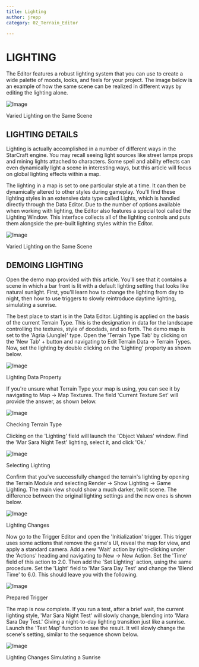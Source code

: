 ```yaml
---
title: Lighting
author: jrepp
category: 02_Terrain_Editor

---
```

LIGHTING
========

The Editor features a robust lighting system that you can use to create
a wide palette of moods, looks, and feels for your project. The image
below is an example of how the same scene can be realized in different
ways by editing the lighting alone.

![Image](./resources/027_Lighting1.png)

Varied Lighting on the Same Scene

LIGHTING DETAILS
----------------

Lighting is actually accomplished in a number of different ways in the
StarCraft engine. You may recall seeing light sources like street lamps
props and mining lights attached to characters. Some spell and ability
effects can even dynamically light a scene in interesting ways, but this
article will focus on global lighting effects within a map.

The lighting in a map is set to one particular style at a time. It can
then be dynamically altered to other styles during gameplay. You'll find
these lighting styles in an extensive data type called Lights, which is
handled directly through the Data Editor. Due to the number of options
available when working with lighting, the Editor also features a special
tool called the Lighting Window. This interface collects all of the
lighting controls and puts them alongside the pre-built lighting styles
within the Editor.

![Image](./resources/027_Lighting2.png)

Varied Lighting on the Same Scene

DEMOING LIGHTING
----------------

Open the demo map provided with this article. You'll see that it
contains a scene in which a bar front is lit with a default lighting
setting that looks like natural sunlight. First, you'll learn how to
change the lighting from day to night, then how to use triggers to
slowly reintroduce daytime lighting, simulating a sunrise.

The best place to start is in the Data Editor. Lighting is applied on
the basis of the current Terrain Type. This is the designation in data
for the landscape controlling the textures, style of doodads, and so
forth. The demo map is set to the 'Agria (Jungle)' type. Open the
'Terrain Type Tab' by clicking on the 'New Tab' + button and navigating
to Edit Terrain Data -\> Terrain Types. Now, set the lighting by double
clicking on the 'Lighting' property as shown below.

![Image](./resources/027_Lighting3.png)

Lighting Data Property

If you're unsure what Terrain Type your map is using, you can see it by
navigating to Map -\> Map Textures. The field 'Current Texture Set' will
provide the answer, as shown below.

![Image](./resources/027_Lighting4.png)

Checking Terrain Type

Clicking on the 'Lighting' field will launch the 'Object Values' window.
Find the 'Mar Sara Night Test' lighting, select it, and click 'Ok.'

![Image](./resources/027_Lighting5.png)

Selecting Lighting

Confirm that you've successfully changed the terrain's lighting by
opening the Terrain Module and selecting Render -\> Show Lighting -\>
Game Lighting. The main view should show a much darker, twilit scene.
The difference between the original lighting settings and the new ones
is shown below.

![Image](./resources/027_Lighting6.png)

Lighting Changes

Now go to the Trigger Editor and open the 'Initialization' trigger. This
trigger uses some actions that remove the game's UI, reveal the map for
view, and apply a standard camera. Add a new 'Wait' action by
right-clicking under the 'Actions' heading and navigating to New -\> New
Action. Set the 'Time' field of this action to 2.0. Then add the 'Set
Lighting' action, using the same procedure. Set the 'Light' field to
'Mar Sara Day Test' and change the 'Blend Time' to 6.0. This should
leave you with the following.

![Image](./resources/027_Lighting7.png)

Prepared Trigger

The map is now complete. If you run a test, after a brief wait, the
current lighting style, 'Mar Sara Night Test' will slowly change,
blending into 'Mara Sara Day Test.' Giving a night-to-day lighting
transition just like a sunrise. Launch the 'Test Map' function to see
the result. It will slowly change the scene's setting, similar to the
sequence shown below.

![Image](./resources/027_Lighting8.png)

Lighting Changes Simulating a Sunrise

